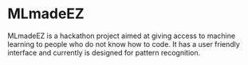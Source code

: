 # MLmadeEZ
MLmadeEZ is a hackathon project aimed at giving access to machine learning to people who do not know how to code. It has a user friendly interface and currently is designed for pattern recognition. 
